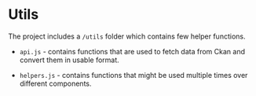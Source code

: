 # Utils

The project includes a `/utils` folder which contains few helper functions.

- `api.js` - contains functions that are used to fetch data from Ckan and convert them in usable format.

- `helpers.js` - contains functions that might be used multiple times over different components.

